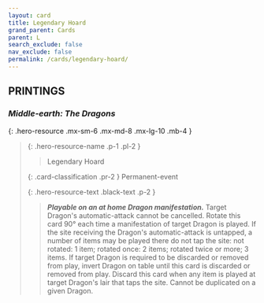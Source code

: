 ```yaml
---
layout: card
title: Legendary Hoard
grand_parent: Cards
parent: L
search_exclude: false
nav_exclude: false
permalink: /cards/legendary-hoard/
---
```


## PRINTINGS


### _Middle-earth: The Dragons_

{: .hero-resource .mx-sm-6 .mx-md-8 .mx-lg-10 .mb-4 }
> {: .hero-resource-name .p-1 .pl-2 }
> > <div class="card-mp"></div>
> > <div class="card-name">Legendary Hoard</div>
>
> {: .card-classification .pr-2 }
> Permanent-event
>
> {: .hero-resource-text .black-text .p-2 }
> > ***Playable on an at home Dragon manifestation.*** Target Dragon's automatic-attack cannot be cancelled. Rotate this card 90° each time a manifestation of target Dragon is played. If the site receiving the Dragon's automatic-attack is untapped, a number of items may be played there do not tap the site: not rotated: 1 item; rotated once: 2 items; rotated twice or more; 3 items. If target Dragon is required to be discarded or removed from play, invert Dragon on table until this card is discarded or removed from play. Discard this card when any item is played at target Dragon's lair that taps the site. Cannot be duplicated on a given Dragon. 
> 
